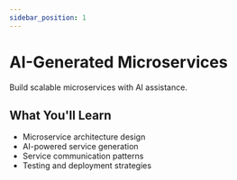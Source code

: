 ```yaml
---
sidebar_position: 1
---
```


# AI-Generated Microservices

Build scalable microservices with AI assistance.

## What You'll Learn

- Microservice architecture design
- AI-powered service generation
- Service communication patterns
- Testing and deployment strategies 